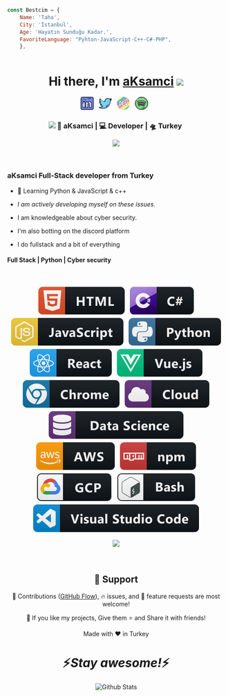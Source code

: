 

```js
const Bestcim = {
    Name: 'Taha',
    City: 'İstanbul',
    Age: 'Hayatın Sunduğu Kadar.',
    FavoriteLanguage: "Pyhton-JavaScript-C++-C#-PHP",
    },
    
```


<div align="center">
   <h1>Hi there, I'm <a href="https://birbuketsiir.com">aKsamci</a> <img src="https://media.giphy.com/media/eiJLVTSRvJfPwlmMJ5/giphy.gif" width="25px"> </h1>
   
   
 
</div>

<p align='center'>
   <a href="https://www.linkedin.com/in/aksamci-sa%C4%Flam-66b05322a"><img height="30" src="https://raw.githubusercontent.com/8bithemant/8bithemant/master/linkedin.png?raw=true"></a>&nbsp;&nbsp;
<a href="https://twitter.com/birbuketsiircom"><img height="30" src="https://raw.githubusercontent.com/8bithemant/8bithemant/master/twitter.png?raw=true"></a>&nbsp;&nbsp;
<a href="https://dev.to/aksamci1938"><img height="30" src="https://raw.githubusercontent.com/8bithemant/8bithemant/master/devto.png?raw=true"></a>&nbsp;&nbsp;
<a href=facebook.com"><img height="30" src="https://raw.githubusercontent.com/8bithemant/8bithemant/master/spotify.png?raw=true"></a>&nbsp;&nbsp;




<div align="center">
<h3><img src="https://media.giphy.com/media/eiJLVTSRvJfPwlmMJ5/giphy.gif" width="10"> 🙎 aKsamci | 💻 Developer | 🛸 Turkey <img src="" width="30"></h3>
</div>


 
<p align="center" >
<a href="https://media.giphy.com/media/eiJLVTSRvJfPwlmMJ5/giphy.gif"> 
    <img  src="https://media.giphy.com/media/eiJLVTSRvJfPwlmMJ5/giphy.gif"/>
  </a>

</p>


<br />



<p align="center">


  <h3> aKsamci Full-Stack developer from Turkey</h3>
</p>

 - 🥀 Learning Python & JavaScript & c++
 
 - <i>I am actively developing myself on these issues.</i>
   
 - I am knowledgeable about cyber security.

 - I'm also botting on the discord platform
 
 - I do fullstack and a bit of everything 
 
 
 
 
 <p align="center">
  <h4> Full Stack | Python | Cyber security </h4>
   </p>




<br />


<p align="center">
  <!-- For more icons please follow  https://github.com/MikeCodesDotNET/ColoredBadges -->
  <img src="https://raw.githubusercontent.com/8bithemant/8bithemant/master/svg/dev/languages/html.svg" alt="html" style="vertical-align:top; margin:4px">    
  <img src="https://raw.githubusercontent.com/8bithemant/8bithemant/master/svg/dev/languages/csharp.svg" alt="csharp" style="vertical-align:top; margin:4px">
  <img src="https://raw.githubusercontent.com/8bithemant/8bithemant/master/svg/dev/languages/js.svg" alt="js" style="vertical-align:top; margin:4px">
  <img src="https://raw.githubusercontent.com/8bithemant/8bithemant/master/svg/dev/languages/python.svg" alt="python" style="vertical-align:top; margin:4px">
  <img src="https://raw.githubusercontent.com/8bithemant/8bithemant/master/svg/dev/frameworks/react.svg" alt="react" style="vertical-align:top; margin:4px">
  <img src="https://raw.githubusercontent.com/8bithemant/8bithemant/master/svg/dev/frameworks/vue.svg" alt="vue" style="vertical-align:top; margin:4px">
  <img src="https://raw.githubusercontent.com/8bithemant/8bithemant/master/svg/dev/misc/chrome.svg" alt="chrome" style="vertical-align:top; margin:4px">
  <img src="https://raw.githubusercontent.com/8bithemant/8bithemant/master/svg/dev/misc/cloud.svg" alt="cloud" style="vertical-align:top; margin:4px">
  <img src="https://raw.githubusercontent.com/8bithemant/8bithemant/master/svg/dev/misc/datascience.svg" alt="datascience" style="vertical-align:top; margin:4px">
  <img src="https://raw.githubusercontent.com/8bithemant/8bithemant/master/svg/dev/services/aws.svg" alt="aws" style="vertical-align:top; margin:4px">
  <img src="https://raw.githubusercontent.com/8bithemant/8bithemant/master/svg/dev/services/npm.svg" alt="npm" style="vertical-align:top; margin:4px">
  <img src="https://raw.githubusercontent.com/8bithemant/8bithemant/master/svg/dev/services/gcp.svg" alt="gcp" style="vertical-align:top; margin:4px">
  <img src="https://raw.githubusercontent.com/8bithemant/8bithemant/master/svg/dev/tools/bash.svg" alt="bash" style="vertical-align:top; margin:4px">
  <img src="https://raw.githubusercontent.com/8bithemant/8bithemant/master/svg/dev/tools/visualstudio_code.svg" alt="vscode" style="vertical-align:top; margin:4px">
</p>

<!--
### - Blogs 🌱
-->
<!--
<p align="center">
  <a href="https://dev.to/hemant">
    <img src="https://raw.githubusercontent.com/8bithemant/8bithemant/master/svg/blogs/devto.svg"> 
  </a>
</p>
-->



<p align="center" >
<a href="https://media.giphy.com/media/RMNyPAzibJoVa/giphy.gif"> 
    <img  src="https://media.giphy.com/media/RMNyPAzibJoVa/giphy.gif"/>
  </a>

</p>


<br />



<p align="center">

 

<h2 align="center">🤝 Support</h2>

<p align="center">🎀 Contributions (<a href="https://guides.github.com/introduction/flow" title="GitHub flow">GitHub Flow</a>), 🔥 issues, and 🥮 feature requests are most welcome!</p>

<p align="center">💙 If you like my projects, Give them ⭐ and Share it with friends!</p>
</p>
<p align="center">Made with ❤️ in Turkey</p>

<h1 align='center'>⚡️<i>Stay awesome!</i>⚡️</h1>

<p align="center">
        <img src="https://raw.githubusercontent.com/bornmay/bornmay/Update/svg/Bottom.svg" alt="Github Stats" />
</p>

